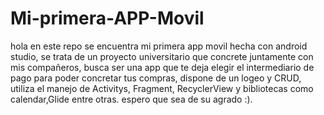 # Mi-primera-APP-Movil
hola en este repo se encuentra mi primera app movil hecha con android studio, se trata de un proyecto universitario que concrete juntamente con mis compañeros, busca ser una app que te deja elegir el intermediario de pago para poder concretar tus compras, dispone de un logeo y CRUD, utiliza el manejo de Activitys, Fragment, RecyclerView y bibliotecas como calendar,Glide entre otras. espero que sea de su agrado :).
